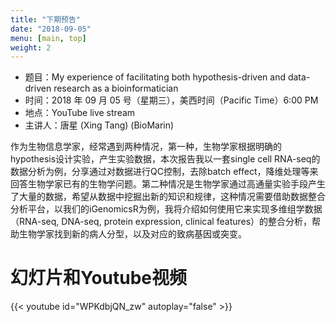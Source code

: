 ```yaml
---
title: "下期预告"
date: "2018-09-05"
menu: [main, top]
weight: 2
---
```



- 题目：My experience of facilitating both hypothesis-driven and data-driven research as a bioinformatician
- 时间：2018 年 09 月 05 号（星期三），美西时间（Pacific Time）6:00 PM
- 地点：YouTube live stream 
- 主讲人：唐星 (Xing Tang) (BioMarin)

作为生物信息学家，经常遇到两种情况，第一种，生物学家根据明确的hypothesis设计实验，产生实验数据，本次报告我以一套single cell RNA-seq的数据分析为例，分享通过对数据进行QC控制，去除batch effect，降维处理等来回答生物学家已有的生物学问题。第二种情况是生物学家通过高通量实验手段产生了大量的数据，希望从数据中挖掘出新的知识和规律，这种情况需要借助数据整合分析平台，以我们的iGenomicsR为例，我将介绍如何使用它来实现多维组学数据（RNA-seq, DNA-seq, protein expression, clinical features）的整合分析，帮助生物学家找到新的病人分型，以及对应的致病基因或突变。

# 幻灯片和Youtube视频

{{< youtube id="WPKdbjQN_zw" autoplay="false" >}}

